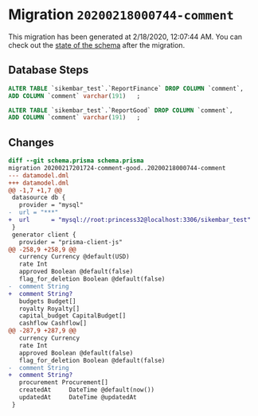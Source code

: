 # Migration `20200218000744-comment`

This migration has been generated at 2/18/2020, 12:07:44 AM.
You can check out the [state of the schema](./schema.prisma) after the migration.

## Database Steps

```sql
ALTER TABLE `sikembar_test`.`ReportFinance` DROP COLUMN `comment`,
ADD COLUMN `comment` varchar(191)   ;

ALTER TABLE `sikembar_test`.`ReportGood` DROP COLUMN `comment`,
ADD COLUMN `comment` varchar(191)   ;
```

## Changes

```diff
diff --git schema.prisma schema.prisma
migration 20200217201724-comment-good..20200218000744-comment
--- datamodel.dml
+++ datamodel.dml
@@ -1,7 +1,7 @@
 datasource db {
   provider = "mysql"
-  url = "***"
+  url      = "mysql://root:princess32@localhost:3306/sikembar_test"
 }
 generator client {
   provider = "prisma-client-js"
@@ -258,9 +258,9 @@
   currency Currency @default(USD)
   rate Int
   approved Boolean @default(false)
   flag_for_deletion Boolean @default(false)
-  comment String
+  comment String?
   budgets Budget[]
   royalty Royalty[]
   capital_budget CapitalBudget[]
   cashflow Cashflow[]
@@ -287,9 +287,9 @@
   currency Currency
   rate Int
   approved Boolean @default(false)
   flag_for_deletion Boolean @default(false)
-  comment String
+  comment String?
   procurement Procurement[]
   createdAt     DateTime @default(now())
   updatedAt     DateTime @updatedAt
 }
```


